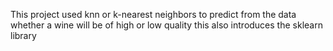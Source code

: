 This project used knn or k-nearest neighbors to predict from the data whether a wine will be of high or low quality
this also introduces the sklearn library